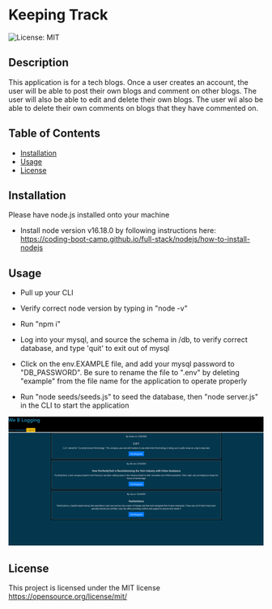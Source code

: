 # Keeping Track

![License: MIT](https://img.shields.io/badge/license-MIT-orange)

## Description

This application is for a tech blogs. Once a user creates an account, the user will be able to post their own blogs and comment on other blogs. The user will also be able to edit and delete their own blogs. The user wil also be able to delete their own comments on blogs that they have commented on.

## Table of Contents

- [Installation](#installation)
- [Usage](#usage)
- [License](#license)


## Installation

Please have node.js installed onto your machine
- Install node version v16.18.0 by following instructions here: https://coding-boot-camp.github.io/full-stack/nodejs/how-to-install-nodejs



## Usage
- Pull up your CLI

- Verify correct node version by typing in "node -v"

- Run "npm i"

- Log into your mysql, and source the schema in /db, to verify correct database, and type 'quit' to exit out of mysql

- Click on the env.EXAMPLE file, and add your mysql password to "DB_PASSWORD". Be sure to rename the file to ".env" by deleting "example" from the file name for the application to operate properly

- Run "node seeds/seeds.js" to seed the database, then "node server.js" in the CLI to start the application


![](./public/assets/Screenshot%202023-05-03%20192202.png)


## License

This project is licensed under the MIT license
https://opensource.org/license/mit/




